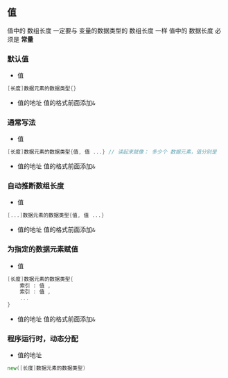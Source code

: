 ##  值
值中的 数组长度 一定要与 变量的数据类型的 数组长度 一样
值中的 数据长度 必须是 **常量**


###   默认值
* 值
```go
[长度]数据元素的数据类型{}
```
* 值的地址
值的格式前面添加`&` 


###   通常写法
* 值
```go
[长度]数据元素的数据类型{值, 值 ...}	// 读起来就像： 多少个 数据元素，值分别是
```
* 值的地址
值的格式前面添加`&` 


###   自动推断数组长度
* 值
```go
[...]数据元素的数据类型{值, 值 ...}
```
* 值的地址
值的格式前面添加`&` 


###   为指定的数据元素赋值
* 值
```go
[长度]数据元素的数据类型{
	索引 : 值 ,
	索引 : 值 ,
	...
}
```
* 值的地址
值的格式前面添加`&` 


###   程序运行时，动态分配
* 值的地址
```go
new([长度]数据元素的数据类型)
```
